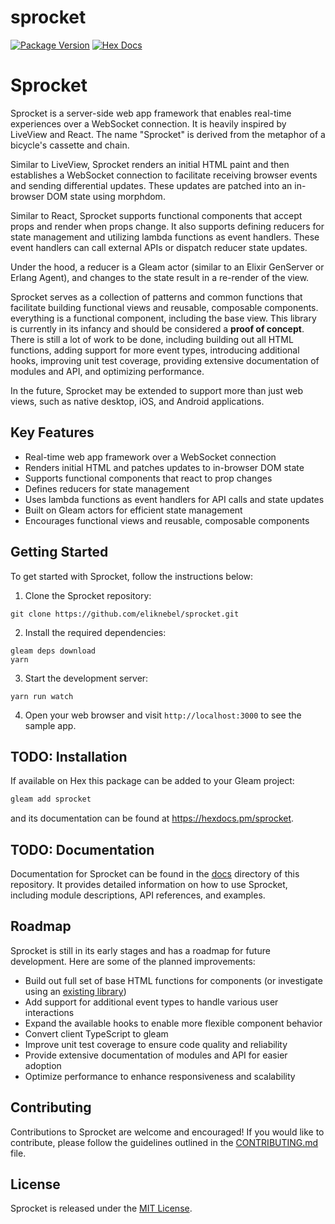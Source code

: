 # sprocket

[![Package Version](https://img.shields.io/hexpm/v/sprocket)](https://hex.pm/packages/sprocket)
[![Hex Docs](https://img.shields.io/badge/hex-docs-ffaff3)](https://hexdocs.pm/sprocket/)

# Sprocket

Sprocket is a server-side web app framework that enables real-time experiences over a WebSocket
connection. It is heavily inspired by LiveView and React. The name "Sprocket" is derived from the
metaphor of a bicycle's cassette and chain. 

Similar to LiveView, Sprocket renders an initial HTML paint and then establishes a WebSocket connection to facilitate receiving browser events and sending differential updates. These updates are patched into an in-browser DOM state using morphdom. 

Similar to React, Sprocket supports functional components that accept props and render when props change. It also supports defining reducers for state management and utilizing lambda functions as event handlers. These event handlers can call external APIs or dispatch reducer state updates. 

Under the hood, a reducer is a Gleam actor (similar to an Elixir GenServer or Erlang Agent), and changes to the state result in a re-render of the view. 

Sprocket serves as a collection of patterns and common functions that facilitate building functional
views and reusable, composable components. everything is a functional component, including the base
view.
This library is currently in its infancy and should be considered
a **proof of concept**. There is still a lot of work to be done, including building out all HTML
functions, adding support for more event types, introducing additional hooks, improving unit test
coverage, providing extensive documentation of modules and API, and optimizing performance. 

In the future, Sprocket may be extended to support more than just web views, such as native desktop, iOS, and Android applications.

## Key Features

- Real-time web app framework over a WebSocket connection
- Renders initial HTML and patches updates to in-browser DOM state
- Supports functional components that react to prop changes
- Defines reducers for state management
- Uses lambda functions as event handlers for API calls and state updates
- Built on Gleam actors for efficient state management
- Encourages functional views and reusable, composable components

## Getting Started

To get started with Sprocket, follow the instructions below:

1. Clone the Sprocket repository:
```
git clone https://github.com/eliknebel/sprocket.git
```

2. Install the required dependencies:
```
gleam deps download
yarn
```

3. Start the development server:
```
yarn run watch
```

4. Open your web browser and visit `http://localhost:3000` to see the sample app.


## TODO: Installation

If available on Hex this package can be added to your Gleam project:

```sh
gleam add sprocket
```

and its documentation can be found at <https://hexdocs.pm/sprocket>.


## TODO: Documentation

Documentation for Sprocket can be found in the [docs](/docs) directory of this repository. It provides detailed information on how to use Sprocket, including module descriptions, API references, and examples.

## Roadmap

Sprocket is still in its early stages and has a roadmap for future development. Here are some of the planned improvements:

- Build out full set of base HTML functions for components (or investigate using an [existing library](https://github.com/nakaixo/nakai))
- Add support for additional event types to handle various user interactions
- Expand the available hooks to enable more flexible component behavior
- Convert client TypeScript to gleam
- Improve unit test coverage to ensure code quality and reliability
- Provide extensive documentation of modules and API for easier adoption
- Optimize performance to enhance responsiveness and scalability

## Contributing

Contributions to Sprocket are welcome and encouraged! If you would like to contribute, please follow the guidelines outlined in the [CONTRIBUTING.md](/CONTRIBUTING.md) file.

## License

Sprocket is released under the [MIT License](/LICENSE).
